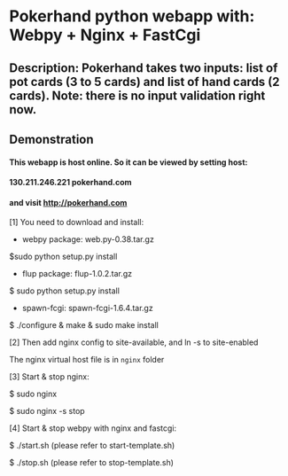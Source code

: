 # Pokerhand python webapp with: Webpy + Nginx + FastCgi

## Description: Pokerhand takes two inputs: list of pot cards (3 to 5 cards) and list of hand cards (2 cards). Note: there is no input validation right now.

## Demonstration
#### This webapp is host online. So it can be viewed by setting host:
####      130.211.246.221    pokerhand.com
#### and visit http://pokerhand.com


[1] You need to download and install:

+ webpy package: web.py-0.38.tar.gz

$sudo python setup.py install
    
+ flup package: flup-1.0.2.tar.gz

$ sudo python setup.py install

+ spawn-fcgi: spawn-fcgi-1.6.4.tar.gz

$ ./configure & make & sudo make install

[2] Then add nginx config to site-available, and ln -s to site-enabled

The nginx virtual host file is in `nginx` folder

[3] Start & stop nginx: 

   $ sudo nginx

   $ sudo nginx -s stop

[4] Start & stop webpy with nginx and fastcgi:

   $ ./start.sh (please refer to start-template.sh)

   $ ./stop.sh (please refer to stop-template.sh)
